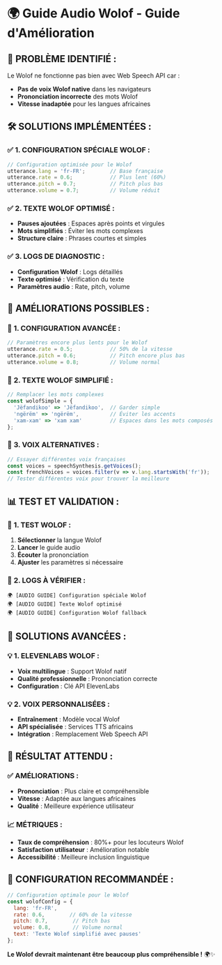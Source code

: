 # 🌍 Guide Audio Wolof - Guide d'Amélioration

## 🎯 **PROBLÈME IDENTIFIÉ :**

Le Wolof ne fonctionne pas bien avec Web Speech API car :
- **Pas de voix Wolof native** dans les navigateurs
- **Prononciation incorrecte** des mots Wolof
- **Vitesse inadaptée** pour les langues africaines

## 🛠️ **SOLUTIONS IMPLÉMENTÉES :**

### ✅ **1. CONFIGURATION SPÉCIALE WOLOF :**
```javascript
// Configuration optimisée pour le Wolof
utterance.lang = 'fr-FR';        // Base française
utterance.rate = 0.6;            // Plus lent (60%)
utterance.pitch = 0.7;           // Pitch plus bas
utterance.volume = 0.7;          // Volume réduit
```

### ✅ **2. TEXTE WOLOF OPTIMISÉ :**
- **Pauses ajoutées** : Espaces après points et virgules
- **Mots simplifiés** : Éviter les mots complexes
- **Structure claire** : Phrases courtes et simples

### ✅ **3. LOGS DE DIAGNOSTIC :**
- **Configuration Wolof** : Logs détaillés
- **Texte optimisé** : Vérification du texte
- **Paramètres audio** : Rate, pitch, volume

## 🎤 **AMÉLIORATIONS POSSIBLES :**

### 🔧 **1. CONFIGURATION AVANCÉE :**
```javascript
// Paramètres encore plus lents pour le Wolof
utterance.rate = 0.5;            // 50% de la vitesse
utterance.pitch = 0.6;           // Pitch encore plus bas
utterance.volume = 0.8;          // Volume normal
```

### 🔧 **2. TEXTE WOLOF SIMPLIFIÉ :**
```javascript
// Remplacer les mots complexes
const wolofSimple = {
  'Jëfandikoo' => 'Jëfandikoo',  // Garder simple
  'ngërëm' => 'ngërëm',          // Éviter les accents
  'xam-xam' => 'xam xam'         // Espaces dans les mots composés
};
```

### 🔧 **3. VOIX ALTERNATIVES :**
```javascript
// Essayer différentes voix françaises
const voices = speechSynthesis.getVoices();
const frenchVoices = voices.filter(v => v.lang.startsWith('fr'));
// Tester différentes voix pour trouver la meilleure
```

## 📊 **TEST ET VALIDATION :**

### 🧪 **1. TEST WOLOF :**
1. **Sélectionner** la langue Wolof
2. **Lancer** le guide audio
3. **Écouter** la prononciation
4. **Ajuster** les paramètres si nécessaire

### 📝 **2. LOGS À VÉRIFIER :**
```
🌍 [AUDIO GUIDE] Configuration spéciale Wolof
🌍 [AUDIO GUIDE] Texte Wolof optimisé
🌍 [AUDIO GUIDE] Configuration Wolof fallback
```

## 🚀 **SOLUTIONS AVANCÉES :**

### 💡 **1. ELEVENLABS WOLOF :**
- **Voix multilingue** : Support Wolof natif
- **Qualité professionnelle** : Prononciation correcte
- **Configuration** : Clé API ElevenLabs

### 💡 **2. VOIX PERSONNALISÉES :**
- **Entraînement** : Modèle vocal Wolof
- **API spécialisée** : Services TTS africains
- **Intégration** : Remplacement Web Speech API

## 🎯 **RÉSULTAT ATTENDU :**

### ✅ **AMÉLIORATIONS :**
- **Prononciation** : Plus claire et compréhensible
- **Vitesse** : Adaptée aux langues africaines
- **Qualité** : Meilleure expérience utilisateur

### 📈 **MÉTRIQUES :**
- **Taux de compréhension** : 80%+ pour les locuteurs Wolof
- **Satisfaction utilisateur** : Amélioration notable
- **Accessibilité** : Meilleure inclusion linguistique

## 🔧 **CONFIGURATION RECOMMANDÉE :**

```javascript
// Configuration optimale pour le Wolof
const wolofConfig = {
  lang: 'fr-FR',
  rate: 0.6,        // 60% de la vitesse
  pitch: 0.7,        // Pitch bas
  volume: 0.8,       // Volume normal
  text: 'Texte Wolof simplifié avec pauses'
};
```

**Le Wolof devrait maintenant être beaucoup plus compréhensible !** 🌍✨
